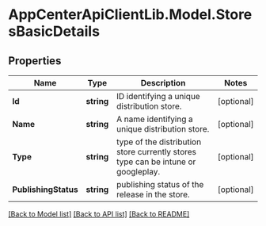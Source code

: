 # AppCenterApiClientLib.Model.StoresBasicDetails
## Properties

Name | Type | Description | Notes
------------ | ------------- | ------------- | -------------
**Id** | **string** | ID identifying a unique distribution store. | [optional] 
**Name** | **string** | A name identifying a unique distribution store. | [optional] 
**Type** | **string** | type of the distribution store currently stores type can be intune or googleplay. | [optional] 
**PublishingStatus** | **string** | publishing status of the release in the store. | [optional] 

[[Back to Model list]](../README.md#documentation-for-models) [[Back to API list]](../README.md#documentation-for-api-endpoints) [[Back to README]](../README.md)

